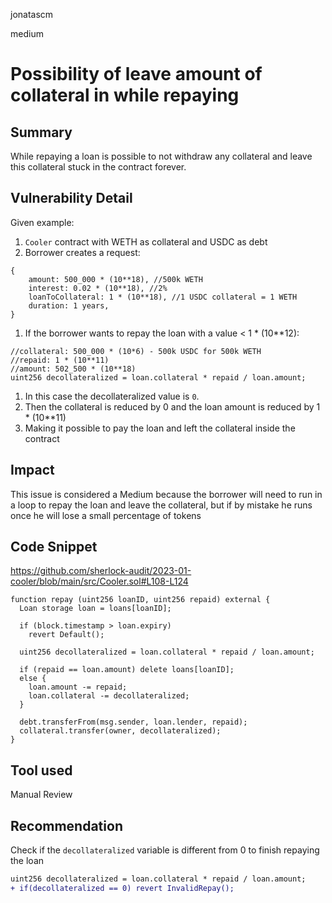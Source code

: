 jonatascm

medium

# Possibility of leave amount of collateral in while repaying

## Summary

While repaying a loan is possible to not withdraw any collateral and leave this collateral stuck in the contract forever.

## Vulnerability Detail

Given example:

1. `Cooler` contract with WETH as collateral and USDC as debt
2. Borrower creates a request:

```solidity
{
	amount: 500_000 * (10**18), //500k WETH
	interest: 0.02 * (10**18), //2%
	loanToCollateral: 1 * (10**18), //1 USDC collateral = 1 WETH
	duration: 1 years,
}
```

1. If the borrower wants to repay the loan with a value < 1 * (10**12):

```solidity
//collateral: 500_000 * (10*6) - 500k USDC for 500k WETH
//repaid: 1 * (10**11)
//amount: 502_500 * (10**18)
uint256 decollateralized = loan.collateral * repaid / loan.amount;
```

1. In this case the decollateralized value is `0`.
2. Then the collateral is reduced by 0 and the loan amount is reduced by 1 * (10**11)
3. Making it possible to pay the loan and left the collateral inside the contract

## Impact

This issue is considered a Medium because the borrower will need to run in a loop to repay the loan and leave the collateral, but if by mistake he runs once he will lose a small percentage of tokens

## Code Snippet

https://github.com/sherlock-audit/2023-01-cooler/blob/main/src/Cooler.sol#L108-L124

```solidity
function repay (uint256 loanID, uint256 repaid) external {
  Loan storage loan = loans[loanID];

  if (block.timestamp > loan.expiry) 
    revert Default();
  
  uint256 decollateralized = loan.collateral * repaid / loan.amount;

  if (repaid == loan.amount) delete loans[loanID];
  else {
    loan.amount -= repaid;
    loan.collateral -= decollateralized;
  }

  debt.transferFrom(msg.sender, loan.lender, repaid);
  collateral.transfer(owner, decollateralized);
}
```

## Tool used

Manual Review

## Recommendation

Check if the `decollateralized` variable is different from 0 to finish repaying the loan

```diff
uint256 decollateralized = loan.collateral * repaid / loan.amount;
+ if(decollateralized == 0) revert InvalidRepay();
```